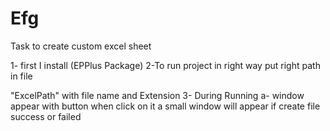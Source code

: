 # Efg
Task to create custom excel sheet


1- first I install (EPPlus Package)
2-To run project in right way put right path in file 

"ExcelPath" with file name and Extension 
3- During Running 
	a- window appear with button when click on it a small
	   window will appear if create file success or failed
